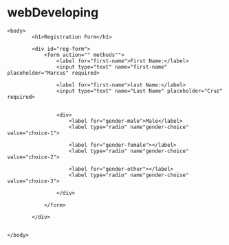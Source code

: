 # webDeveloping

<!DOCTYPE html>
<html>
	<head>
		<title>The life is a collection of experience</title>
	</head>
	
	<body>
			<h1>Registration Form</h1>
			
			<div id="reg-form">
				<form action="" methods"">
					<label for="first-name">First Name:</label>
					<input type="text" name="first-name" placeholder="Marcus" required>
					
					<label for="first-name">last Name:</label>
					<input type="text" name="Last Name" placeholder="Cruz" required>
					
					
					<div>
						<label for="gender-male">Male</label>
						<label type="radio" name"gender-choice" value="choice-1">
						
						<label for="gender-female"></label>
						<label type="radio" name"gender-choice" value="choice-2">
						
						<label for="gender-other"></label>
						<label type="radio" name"gender-choise" value="choice-3">
					
					</div>
					
				</form>
			
			</div>
		
		
	</body>
</html>
